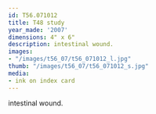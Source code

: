 ```yaml
---
id: T56.071012
title: T48 study
year_made: '2007'
dimensions: 4" x 6"
description: intestinal wound.
images:
- "/images/t56_07/t56_071012_l.jpg"
thumb: "/images/t56_07/t56_071012_s.jpg"
media:
- ink on index card
---
```


intestinal wound.
